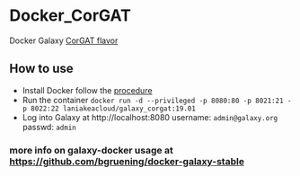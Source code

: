 # Docker_CorGAT
Docker Galaxy [CorGAT flavor](https://github.com/matteo14c/CorGAT) 

## How to use 
- Install Docker follow the [procedure](https://docs.docker.com/engine/install/)
- Run the container
  `docker run -d --privileged -p 8080:80 -p 8021:21 -p 8022:22 laniakeacloud/galaxy_corgat:19.01`
- Log into Galaxy at http://localhost:8080 username: `admin@galaxy.org` passwd: `admin`

### more info on galaxy-docker usage at https://github.com/bgruening/docker-galaxy-stable
